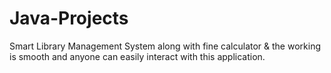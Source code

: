 # Java-Projects
Smart Library Management System along with fine calculator & the working is smooth and anyone can easily interact with this application.
